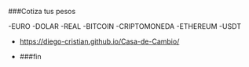 ###Cotiza tus pesos

-EURO
-DOLAR
-REAL
-BITCOIN
-CRIPTOMONEDA
-ETHEREUM
-USDT


- https://diego-cristian.github.io/Casa-de-Cambio/

- ###fin
